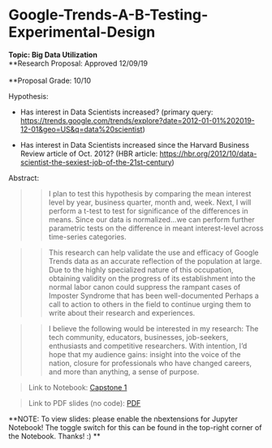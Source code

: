 # Google-Trends-A-B-Testing-Experimental-Design
**Topic: Big Data Utilization**<br>**Research Proposal: Approved 12/09/19<br><br>**Proposal Grade: 10/10

Hypothesis:
- Has interest in Data Scientists increased? 
(primary query: https://trends.google.com/trends/explore?date=2012-01-01%202019-12-01&geo=US&q=data%20scientist)

- Has interest in Data Scientists increased since the Harvard Business Review article of Oct. 2012? 
(HBR article: https://hbr.org/2012/10/data-scientist-the-sexiest-job-of-the-21st-century)

Abstract: 
>>I plan to test this hypothesis by comparing the mean interest level by year, business quarter, month and, week. Next, I will perform a t-test to test for significance of the differences in means. Since our data is normalized…we can perform further parametric tests on the difference in meant interest-level across time-series categories.

>>This research can help validate the use and efficacy of Google Trends data as an accurate reflection of the population at large.  Due to the highly specialized nature of this occupation, obtaining validity on the progress of its establishment into the normal labor canon could suppress the rampant cases of Imposter Syndrome that has been well-documented  Perhaps a call to action to others in the field to continue urging them to write about their research and experiences. 

>>I believe the following would be interested in my research: The tech community, educators, businesses, job-seekers, enthusiasts and competitive researchers. With intention, I’d hope that my audience gains: insight into the voice of the nation, closure for professionals who have changed careers, and more than anything, a sense of purpose.

> Link to Notebook: [Capstone 1](https://github.com/andheartsjaz/capstone_1/blob/master/capstone_presentation.ipynb)

> Link to PDF slides (no code): [PDF](https://github.com/andheartsjaz/capstone_1/blob/master/capstone_presentation_pdf.pdf)

**NOTE: To view slides: please enable the nbextensions for Jupyter Notebook! The toggle switch for this can be found in the top-right corner of the Notebook. Thanks! :) **

